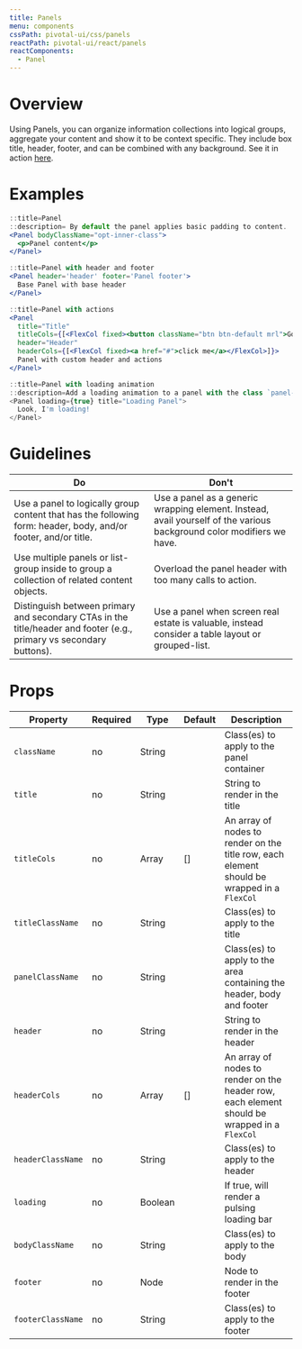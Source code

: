```yaml
---
title: Panels
menu: components
cssPath: pivotal-ui/css/panels
reactPath: pivotal-ui/react/panels
reactComponents:
  - Panel
---
```


# Overview

Using Panels, you can organize information collections into logical groups, aggregate your content and show it to be context specific. They include box title, header, footer, and can be combined with any background. See it in action [here](https://pui-pivots.cfapps.io/).

# Examples

```jsx
::title=Panel
::description= By default the panel applies basic padding to content.
<Panel bodyClassName="opt-inner-class">
  <p>Panel content</p>
</Panel>
```

```jsx
::title=Panel with header and footer
<Panel header='header' footer='Panel footer'>
  Base Panel with base header
</Panel>
```

```jsx
::title=Panel with actions
<Panel
  title="Title"
  titleCols={[<FlexCol fixed><button className="btn btn-default mrl">Go</button></FlexCol>, <FlexCol fixed><button className="btn btn-default-alt">Stop</button></FlexCol>]}
  header="Header"
  headerCols={[<FlexCol fixed><a href="#">click me</a></FlexCol>]}>
  Panel with custom header and actions
</Panel>
```

```jsx
::title=Panel with loading animation
::description=Add a loading animation to a panel with the class `panel-loading-indicator`. The animation is intended for panels that utilize panel-header and panel-body. This should be used when the content of the panel is being loaded asynchronously and you’d like to communicate to the user that their content is on the way.
<Panel loading={true} title="Loading Panel">
  Look, I'm loading!
</Panel>
```

# Guidelines

Do        | Don't
----------|----------
Use a panel to logically group content that has the following form: header, body, and/or footer, and/or title. | Use a panel as a generic wrapping element. Instead, avail yourself of the various background color modifiers we have.
Use multiple panels or list-group inside to group a collection of related content objects. | Overload the panel header with too many calls to action.
Distinguish between primary and secondary CTAs in the title/header and footer (e.g., primary vs secondary buttons). | Use a panel when screen real estate is valuable, instead consider a table layout or grouped-list.

# Props

Property           | Required | Type    | Default | Description
-------------------|----------|---------|---------|------------
`className`        | no       | String  |         | Class(es) to apply to the panel container
`title`            | no       | String  |         | String to render in the title
`titleCols`        | no       | Array   | []      | An array of nodes to render on the title row, each element should be wrapped in a `FlexCol`
`titleClassName`   | no       | String  |         | Class(es) to apply to the title
`panelClassName`   | no       | String  |         | Class(es) to apply to the area containing the header, body and footer
`header`           | no       | String  |         | String to render in the header
`headerCols`       | no       | Array   | []      | An array of nodes to render on the header row, each element should be wrapped in a `FlexCol`
`headerClassName`  | no       | String  |         | Class(es) to apply to the header
`loading`          | no       | Boolean |         | If true, will render a pulsing loading bar
`bodyClassName`    | no       | String  |         | Class(es) to apply to the body
`footer`           | no       | Node    |         | Node to render in the footer
`footerClassName`  | no       | String  |         | Class(es) to apply to the footer